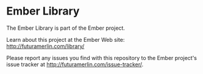 # Ember Library

The Ember Library is part of the Ember project.

Learn about this project at the Ember Web site: http://futuramerlin.com/library/

Please report any issues you find with this repository to the Ember project's issue tracker at http://futuramerlin.com/issue-tracker/.
